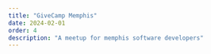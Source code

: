 ```yaml
---
title: "GiveCamp Memphis"
date: 2024-02-01
order: 4
description: "A meetup for memphis software developers"
---
```

